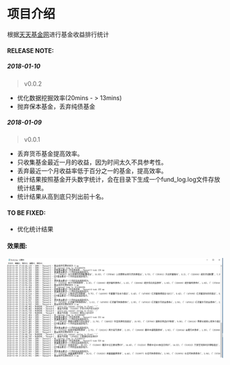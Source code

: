 # 项目介绍
根据[天天基金网](http://fund.eastmoney.com/allfund.html)进行基金收益排行统计

#### RELEASE NOTE:
##### 2018-01-10
> v0.0.2
- 优化数据挖掘效率(20mins - > 13mins)
- 抛弃保本基金，丢弃纯债基金
##### 2018-01-09
> v0.0.1
- 丢弃货币基金提高效率。
- 只收集基金最近一月的收益，因为时间太久不具参考性。
- 丢弃最近一个月收益率低于百分之一的基金，提高效率。
- 统计结果按照基金开头数字统计，会在目录下生成一个fund_log.log文件存放统计结果。
- 统计结果从高到底只列出前十名。





#### TO BE FIXED:
- 优化统计结果

#### 效果图:
![效果图](https://github.com/iver99/myFund/raw/dev/screenshot/日志效果图.png)



